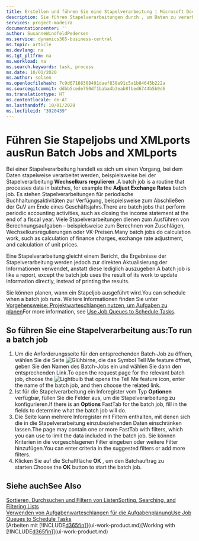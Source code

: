 ```yaml
---
title: Erstellen und führen Sie eine Stapelverarbeitung | Microsoft Docs
description: Sie führen Stapelverarbeitungen durch , um Daten zu verarbeiten und Informationen zu aktualisieren, um periodische Buchhaltungsaktivitäten oder Berechnungen durchzuführen.
services: project-madeira
documentationcenter: ''
author: SusanneWindfeldPedersen
ms.service: dynamics365-business-central
ms.topic: article
ms.devlang: na
ms.tgt_pltfrm: na
ms.workload: na
ms.search.keywords: task, process
ms.date: 10/01/2020
ms.author: solsen
ms.openlocfilehash: 7c9d67168308491daef838e91c5a1b84645b222a
ms.sourcegitcommit: ddbb5cede750df1baba4b3eab8fbed6744b5b9d6
ms.translationtype: HT
ms.contentlocale: de-AT
ms.lasthandoff: 10/01/2020
ms.locfileid: "3920439"
---
```

# <a name="run-batch-jobs-and-xmlports"></a><span data-ttu-id="f32fa-103">Führen Sie Stapeljobs und XMLports aus</span><span class="sxs-lookup"><span data-stu-id="f32fa-103">Run Batch Jobs and XMLports</span></span>
<span data-ttu-id="f32fa-104">Bei einer Stapelverarbeitung handelt es sich um einen Vorgang, bei dem Daten stapelweise verarbeitet werden, beispielsweise bei der Stapelverarbeitung **Wechselkurs regulieren** .</span><span class="sxs-lookup"><span data-stu-id="f32fa-104">A batch job is a routine that processes data in batches, for example the **Adjust Exchange Rates** batch job.</span></span> <span data-ttu-id="f32fa-105">Es stehen Stapelverarbeitungen für periodische Buchhaltungsaktivitäten zur Verfügung, beispielsweise zum Abschließen der GuV am Ende eines Geschäftsjahrs.</span><span class="sxs-lookup"><span data-stu-id="f32fa-105">There are batch jobs that perform periodic accounting activities, such as closing the income statement at the end of a fiscal year.</span></span> <span data-ttu-id="f32fa-106">Viele Stapelverarbeitungen dienen zum Ausführen von Berechnungsaufgaben – beispielsweise zum Berechnen von Zuschlägen, Wechselkursregulierungen oder VK-Preisen.</span><span class="sxs-lookup"><span data-stu-id="f32fa-106">Many batch jobs do calculation work, such as calculation of finance charges, exchange rate adjustment, and calculation of unit prices.</span></span>

<span data-ttu-id="f32fa-107">Eine Stapelverarbeitung gleicht einem Bericht, die Ergebnisse der Stapelverarbeitung werden jedoch zur direkten Aktualisierung der Informationen verwendet, anstatt diese lediglich auszugeben.</span><span class="sxs-lookup"><span data-stu-id="f32fa-107">A batch job is like a report, except the batch job uses the result of its work to update information directly, instead of printing the results.</span></span>

<span data-ttu-id="f32fa-108">Sie können planen, wann ein Stapeljob ausgeführt wird.</span><span class="sxs-lookup"><span data-stu-id="f32fa-108">You can schedule when a batch job runs.</span></span> <span data-ttu-id="f32fa-109">Weitere Informationen finden Sie unter [Vorgehensweise: Projektwarteschlangen nutzen, um Aufgaben zu planen](admin-job-queues-schedule-tasks.md)</span><span class="sxs-lookup"><span data-stu-id="f32fa-109">For more information, see [Use Job Queues to Schedule Tasks](admin-job-queues-schedule-tasks.md).</span></span>

## <a name="to-run-a-batch-job"></a><span data-ttu-id="f32fa-110">So führen Sie eine Stapelverarbeitung aus:</span><span class="sxs-lookup"><span data-stu-id="f32fa-110">To run a batch job</span></span>
1. <span data-ttu-id="f32fa-111">Um die Anforderungsseite für den entsprechenden Batch-Job zu öffnen, wählen Sie die Seite ![Glühbirne, die das Symbol Tell Me feature](media/ui-search/search_small.png "Tell Me-Funktion") öffnet, geben Sie den Namen des Batch-Jobs ein und wählen Sie dann den entsprechenden Link.</span><span class="sxs-lookup"><span data-stu-id="f32fa-111">To open the request page for the relevant batch job, choose the ![Lightbulb that opens the Tell Me feature](media/ui-search/search_small.png "Tell me what you want to do") icon, enter the name of the batch job, and then choose the related link.</span></span>
2. <span data-ttu-id="f32fa-112">Ist für die Stapelverarbeitung ein Inforegister vom Typ **Optionen** verfügbar, füllen Sie die Felder aus, um die Stapelverarbeitung zu konfigurieren.</span><span class="sxs-lookup"><span data-stu-id="f32fa-112">If there is an **Options** FastTab for the batch job, fill in the fields to determine what the batch job will do.</span></span>
3. <span data-ttu-id="f32fa-113">Die Seite kann mehrere Inforegister mit Filtern enthalten, mit denen sich die in die Stapelverarbeitung einzubeziehenden Daten einschränken lassen.</span><span class="sxs-lookup"><span data-stu-id="f32fa-113">The page may contain one or more FastTab with filters, which you can use to limit the data included in the batch job.</span></span> <span data-ttu-id="f32fa-114">Sie können Kriterien in die vorgeschlagenen Filter eingeben oder weitere Filter hinzufügen.</span><span class="sxs-lookup"><span data-stu-id="f32fa-114">You can enter criteria in the suggested filters or add more filters.</span></span>
4. <span data-ttu-id="f32fa-115">Klicken Sie auf die Schaltfläche **OK** , um den Batchauftrag zu starten.</span><span class="sxs-lookup"><span data-stu-id="f32fa-115">Choose the **OK** button to start the batch job.</span></span>

## <a name="see-also"></a><span data-ttu-id="f32fa-116">Siehe auch</span><span class="sxs-lookup"><span data-stu-id="f32fa-116">See Also</span></span>
[<span data-ttu-id="f32fa-117">Sortieren, Durchsuchen und Filtern von Listen</span><span class="sxs-lookup"><span data-stu-id="f32fa-117">Sorting, Searching, and Filtering Lists</span></span>](ui-enter-criteria-filters.md)  
[<span data-ttu-id="f32fa-118">Verwenden von Aufgabenwarteschlangen für die Aufgabenplanung</span><span class="sxs-lookup"><span data-stu-id="f32fa-118">Use Job Queues to Schedule Tasks</span></span>](admin-job-queues-schedule-tasks.md)  
<span data-ttu-id="f32fa-119">[Arbeiten mit [!INCLUDE[d365fin](includes/d365fin_md.md)]](ui-work-product.md)</span><span class="sxs-lookup"><span data-stu-id="f32fa-119">[Working with [!INCLUDE[d365fin](includes/d365fin_md.md)]](ui-work-product.md)</span></span>
